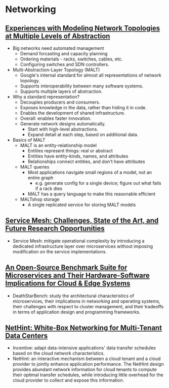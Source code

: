 # Networking 
## [Experiences with Modeling Network Topologies at Multiple Levels of Abstraction](https://www.usenix.org/conference/nsdi20/presentation/mogul)
- Big networks need automated management
  - Demand forcasting and capacity planning
  - Ordering materials - racks, switches, cables, etc.
  - Configuring switches and SDN controllers.
- Multi-Abstraction-Layer Topology (MALT)
  - Google's internal standard for almost all representations of network topology.
  - Supports interoperability between many software systems.
  - Supports multiple layers of abstraction.
- Why a standard representation?
  - Decouples producers and consumers.
  - Exposes knowledge in the data, rather than hiding it in code.
  - Enables the development of shared infrastructure.
  - Overall: enables faster innovation.
  - Generate network designs automatically. 
    - Start with high-level abstractions.
    - Expand detail at each step, based on additional data.
- Basics of MALT
  - MALT is an entity-relationship model
    - Entities represent things: real or abstract
    - Entities have entity-kinds, names, and attributes
    - Relationships connect entities, and don't have attributes
  - MALT queries
    - Most applications navigate small regions of a model, not an entire graph
      - e.g. generate config for a single device; figure out what fails if a rack dies
    - MALT has a query language to make this reasonable efficient
  - MALTshop storage
    - A single replicated service for storing MALT models

## [Service Mesh: Challenges, State of the Art, and Future Research Opportunities](https://ieeexplore.ieee.org/document/8705911)
- Service Mesh: mitigate operational complexity by introducing a dedicated infrastructure layer over microservices without imposing modification on the service implementations.

## [An Open-Source Benchmark Suite for Microservices and Their Hardware-Software Implications for Cloud & Edge Systems](https://www.csl.cornell.edu/~delimitrou/papers/2019.asplos.microservices.pdf)
- DeathStarBench: study the architectural characteristics of microservices, their implications in networking and operating systems, their challenges with respect to cluster management, and their tradeoffs in terms of application design and programming frameworks.

## [NetHint: White-Box Networking for Multi-Tenant Data Centers](https://hongzhangblaze.github.io/assets/pdf/nethint.pdf)
- Incentive: adapt data-intensive applications' data transfer schedules based on the cloud network characteristics.
- NetHint: an interactive mechanism between a cloud tenant and a cloud provider to jointly enhance application performance. The NetHint design provides abundant network information for cloud tenants to compute their optimal transfer schedules, while introducing little overhead for the cloud provider to collect and expose this information.
 
